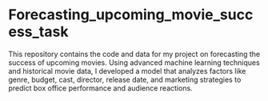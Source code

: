 # Forecasting_upcoming_movie_success_task
This repository contains the code and data for my project on forecasting the success of upcoming movies.
Using advanced machine learning techniques and historical movie data,
I developed a model that analyzes factors like genre, budget, cast, director, release date, and marketing strategies
to predict box office performance and audience reactions. 

